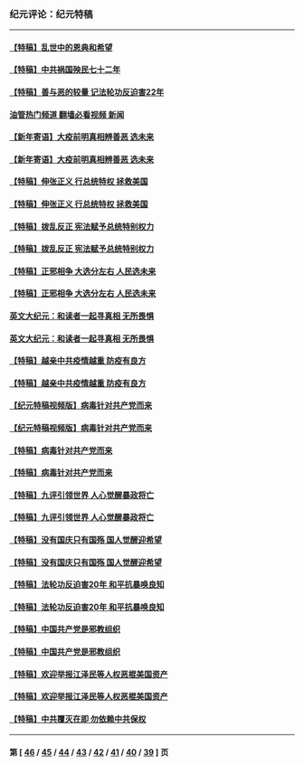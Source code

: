 ### 纪元评论：纪元特稿
---
#### [【特稿】乱世中的恩典和希望](../../pages/nsc424/n13734687.md?07080330) 
#### [【特稿】中共祸国殃民七十二年](../../pages/nsc424/n13272607.md?07080330) 
#### [【特稿】善与恶的较量 记法轮功反迫害22年](../../pages/nsc424/n13086597.md?07080330) 
#### [油管热门频道 翻墙必看视频 新闻](ok?07080330)
#### [【新年寄语】大疫前明真相辨善恶 选未来](../../pages/nsc424/n12660855.md?07080330) 
#### [【新年寄语】大疫前明真相辨善恶 选未来](../../pages/nsc424/n12660855.md?07080330) 
#### [【特稿】伸张正义 行总统特权 拯救美国](../../pages/nsc424/n12616806.md?07080330) 
#### [【特稿】伸张正义 行总统特权 拯救美国](../../pages/nsc424/n12616806.md?07080330) 
#### [【特稿】拨乱反正 宪法赋予总统特别权力](../../pages/nsc424/n12598306.md?07080330) 
#### [【特稿】拨乱反正 宪法赋予总统特别权力](../../pages/nsc424/n12598306.md?07080330) 
#### [【特稿】正邪相争 大选分左右 人民选未来](../../pages/nsc424/n12545208.md?07080330) 
#### [【特稿】正邪相争 大选分左右 人民选未来](../../pages/nsc424/n12545208.md?07080330) 
#### [英文大纪元：和读者一起寻真相 无所畏惧](../../pages/nsc424/n12542027.md?07080330) 
#### [英文大纪元：和读者一起寻真相 无所畏惧](../../pages/nsc424/n12542027.md?07080330) 
#### [【特稿】越亲中共疫情越重 防疫有良方](../../pages/nsc424/n12042989.md?07080330) 
#### [【特稿】越亲中共疫情越重 防疫有良方](../../pages/nsc424/n12042989.md?07080330) 
#### [【纪元特稿视频版】病毒针对共产党而来](../../pages/nsc424/n11977328.md?07080330) 
#### [【纪元特稿视频版】病毒针对共产党而来](../../pages/nsc424/n11977328.md?07080330) 
#### [【特稿】病毒针对共产党而来](../../pages/nsc424/n11928818.md?07080330) 
#### [【特稿】病毒针对共产党而来](../../pages/nsc424/n11928818.md?07080330) 
#### [【特稿】九评引领世界 人心觉醒暴政将亡](../../pages/nsc424/n11660496.md?07080330) 
#### [【特稿】九评引领世界 人心觉醒暴政将亡](../../pages/nsc424/n11660496.md?07080330) 
#### [【特稿】没有国庆只有国殇 国人觉醒迎希望](../../pages/nsc424/n11549354.md?07080330) 
#### [【特稿】没有国庆只有国殇 国人觉醒迎希望](../../pages/nsc424/n11549354.md?07080330) 
#### [【特稿】法轮功反迫害20年 和平抗暴唤良知](../../pages/nsc424/n11389135.md?07080330) 
#### [【特稿】法轮功反迫害20年 和平抗暴唤良知](../../pages/nsc424/n11389135.md?07080330) 
#### [【特稿】中国共产党是邪教组织](../../pages/nsc424/n11355551.md?07080330) 
#### [【特稿】中国共产党是邪教组织](../../pages/nsc424/n11355551.md?07080330) 
#### [【特稿】欢迎举报江泽民等人权恶棍美国资产](../../pages/nsc424/n11303040.md?07080330) 
#### [【特稿】欢迎举报江泽民等人权恶棍美国资产](../../pages/nsc424/n11303040.md?07080330) 
#### [【特稿】中共覆灭在即 勿依赖中共保权](../../pages/nsc424/n11278510.md?07080330) 

---
#### 第 [ [46](./46.md?07080330) / [45](./45.md?07080330) / [44](./44.md?07080330) / [43](./43.md?07080330) / [42](./42.md?07080330) / [41](./41.md?07080330) / [40](./40.md?07080330) / [39](./39.md?07080330) ] 页
